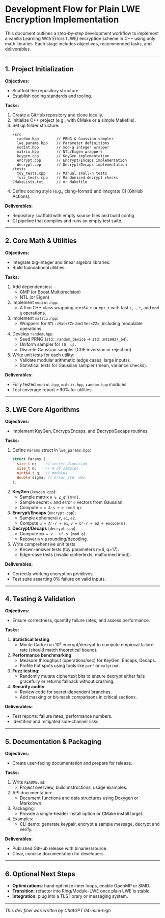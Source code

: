 # Development Flow for Plain LWE Encryption Implementation

This document outlines a step-by-step development workflow to implement a vanilla Learning With Errors (LWE) encryption scheme in C++ using only math libraries. Each stage includes objectives, recommended tasks, and deliverables.

---

## 1. Project Initialization

**Objectives:**
- Scaffold the repository structure.
- Establish coding standards and tooling.

**Tasks:**
1. Create a GitHub repository and clone locally.
2. Initialize C++ project (e.g., with CMake or a simple Makefile).
3. Set up folder structure:
   ```
   /src
     random.hpp        // PRNG & Gaussian sampler
     lwe_params.hpp    // Parameter definitions
     modint.hpp        // mod‑q integer wrapper
     matrix.hpp        // NTL/Eigen wrappers
     keygen.cpp        // KeyGen implementation
     encrypt.cpp       // Encrypt/Encaps implementation
     decrypt.cpp       // Decrypt/Decaps implementation
   /tests
     toy_tests.cpp     // Manual small‑n tests
     fuzz_tests.cpp    // Randomized decrypt checks
   CMakeLists.txt      // or Makefile
   ```
4. Define coding style (e.g., clang-format) and integrate CI (GitHub Actions).

**Deliverables:**
- Repository scaffold with empty source files and build config.
- CI pipeline that compiles and runs an empty test suite.

---

## 2. Core Math & Utilities

**Objectives:**
- Integrate big‑integer and linear algebra libraries.
- Build foundational utilities.

**Tasks:**
1. Add dependencies:
   - GMP (or Boost.Multiprecision)
   - NTL (or Eigen)
2. Implement `modint.hpp`:
   - A thin C++ class wrapping `uint64_t` or `mpz_t` with fast `+`, `-`, `*`, and `mod q` operations.
3. Implement `matrix.hpp`:
   - Wrappers for `NTL::Mat<ZZ>` and `Vec<ZZ>`, including modulable operations.
4. Develop `random.hpp`:
   - Seed PRNG (`std::random_device` → `std::mt19937_64`).
   - Uniform sampler for `[0, q)`.
   - Discrete Gaussian sampler (CDF‑inversion or rejection).
5. Write unit tests for each utility:
   - Validate modular arithmetic (edge cases, large inputs).
   - Statistical tests for Gaussian sampler (mean, variance checks).

**Deliverables:**
- Fully tested `modint.hpp`, `matrix.hpp`, `random.hpp` modules.
- Test coverage report ≥ 90% for utilities.

---

## 3. LWE Core Algorithms

**Objectives:**
- Implement KeyGen, Encrypt/Encaps, and Decrypt/Decaps routines.

**Tasks:**
1. Define `Params` struct in `lwe_params.hpp`:
   ```cpp
   struct Params {
     size_t n;    // secret dimension
     size_t m;    // # of samples
     uint64_t q;  // modulus
     double sigma; // error std. dev.
   };
   ```
2. **KeyGen** (`keygen.cpp`):
   - Sample matrix `A ∈ Z_q^{m×n}`.
   - Sample secret `s` and error `e` vectors from Gaussian.
   - Compute `b = A·s + e (mod q)`.
3. **Encrypt/Encaps** (`encrypt.cpp`):
   - Sample ephemeral `r`, `e1`, `e2`.
   - Compute `u = Aᵀ·r + e1`, `v = bᵀ·r + e2 + encode(m)`.
4. **Decrypt/Decaps** (`decrypt.cpp`):
   - Compute `mu = v - uᵀ·s (mod q)`.
   - Recover `m` via rounding/decoding.
5. Write comprehensive unit tests:
   - Known-answer tests (toy parameters n=4, q=17).
   - Edge-case tests (invalid ciphertexts, malformed input).

**Deliverables:**
- Correctly working encryption primitives.
- Test suite asserting 0% failure on valid inputs.

---

## 4. Testing & Validation

**Objectives:**
- Ensure correctness, quantify failure rates, and assess performance.

**Tasks:**
1. **Statistical testing**:
   - Monte Carlo: run 10⁶ encrypt/decrypt to compute empirical failure rate (should match theoretical bound).
2. **Performance benchmarking**:
   - Measure throughput (operations/sec) for KeyGen, Encaps, Decaps.
   - Profile hot spots using tools like `perf` or `valgrind`.
3. **Fuzz testing**:
   - Randomly mutate ciphertext bits to ensure decrypt either fails gracefully or returns fallback without crashing.
4. **Security audits**:
   - Review code for secret-dependent branches.
   - Add masking or bit‑mask comparisons in critical sections.

**Deliverables:**
- Test reports: failure rates, performance numbers.
- Identified and mitigated side‑channel risks.

---

## 5. Documentation & Packaging

**Objectives:**
- Create user-facing documentation and prepare for release.

**Tasks:**
1. Write `README.md`:
   - Project overview, build instructions, usage examples.
2. API documentation:
   - Document functions and data structures using Doxygen or Markdown.
3. Packaging:
   - Provide a single-header install option or CMake install target.
4. Examples:
   - CLI demo: generate keypair, encrypt a sample message, decrypt and verify.

**Deliverables:**
- Published GitHub release with binaries/source.
- Clear, concise documentation for developers.

---

## 6. Optional Next Steps

- **Optimizations**: hand‑optimize inner loops, enable OpenMP or SIMD.
- **Transition**: refactor into Ring/Module-LWE once plain LWE is stable.
- **Integration**: plug into a TLS library or messaging system.

---

*This dev flow was written by ChatGPT 04-mini-high*

